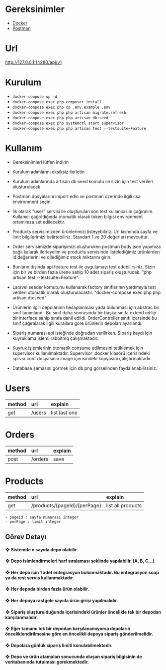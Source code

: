 
# Gereksinimler
 
* <a href="https://www.docker.com/products/docker-desktop/">Docker</a>
* <a href="https://www.postman.com/downloads/">Postman</a>

# Url
http://127.0.0.1:14280/api/v1

# Kurulum
* `docker-compose up -d`
* `docker-compose exec php composer install`
* `docker-compose exec php cp .env.example .env`
* `docker-compose exec php php artisan migrate:refresh`
* `docker-compose exec php php artisan db:seed`
* `docker-compose exec php systemctl start supervisor`
* `docker-compose exec php php artisan test --testsuite=Feature`


# Kullanım
* Gereksinimleri lütfen indirin
* Kurulum adımlarını eksiksiz ilerletin
* Kurulum adımlarında artisan db:seed komutu ile sizin için test verileri oluşturulacak
* Postman dosyalarını import edin ve postman üzerinde ilgili csa environment seçin.
* İlk olarak "user" servisi ile oluşturulan son test kullanıcısını çağıralım. Kullanıcı çağrıldığında otomatik olarak token bilgisi environment ortamınıza set edilecektir.
* Products servisimizden ürünlerimizi listeyebiliriz. Url kısmında sayfa ve limit bilgilerimizi belirtebiliriz. Standart 1 ve 20 değerleri mevcuttur.
* Order servisimizde siparişimizi oluşturuken postman body json yapımıza bağlı kalarak ilerleyelim ve products servisinde listelediğimiz ürünlerden id değerlerini ve dilediğimiz stock miktarını girin.
* Bunların dışında api feature test ile uygulamayı test edebilirsiniz. Sizin için bir ve birden fazla ürene sahip 10 adet sipariş oluşturucak. "php artisan test --testsuite=Feature".
* Laravel seeder komutunu kullanarak factory sınıflarının yardımıyla test verileri otomatik olarak oluşturulacaktır. "docker-compose exec php php artisan db:seed"

* Ürünlerin ilgili depolarının hesaplanması yada bulunması için abstrac bir sınıf tanımlandı. Bu sınıf daha sonrasında bir başka sınıfa extend edilip bir interface sahip sınıfa dahil edildi. OrderController sınıfı içersinde bu sınıf çağıralarak ilgili kurallara göre ürünlerin depoları ayarlandı.

* Sipariş numarası api isteğinde doğrudan verilirken. Sipariş kaydı için kuyruklama işlemi rabbitmq çalışmaktadır.

* Kuyruk işlemlerinin otomatik consume edilmesini tetiklemek için supervisor kullanılmaktadır. Supervisor .docker klasörü içerisindeki sprvsr.conf dosyasının image içerisindeki kopyasını çalıştırmaktadır.

* Database şemasını görmek için db.png görselinden faydalanabilirsiniz.

 # Users

 | method | url | explain 
 | :--- | :--- | :--- |
 | get   | /users| list last one |
 
   # Orders

 | method | url | explain
 | :--- | :--- | :--- |
 | post   | /orders | save |


 # Products
 | method | url | explain |
 | :--- | :--- | :--- |
 | get   | /products/{pageId}/{perPage} | list all products|

    - pageId : sayfa numarası integer
    - perPage : limit integer

## Görev Detayı

#### ❖ Sistemde n sayıda depo olabilir.
#### ❖ Depo isimlendirmeleri harf sıralaması şeklinde yapılabilir. (A, B, C...)
#### ❖ Her depo için 1 adet entegrasyon bulunmaktadır. Bu entegrasyon soap ya da rest servis kullanmaktadır.
#### ❖ Her depoda birden fazla ürün olabilir.
#### ❖ Her depoya rastgele sayıda ürün girişi yapılmalıdır.
#### ❖ Sipariş oluşturulduğunda içerisindeki ürünler öncelikle tek bir depodan karşılanmalıdır.
#### ❖ Eğer tamamı tek bir depodan karşılanamıyorsa depoların önceliklendirilmesine göre en öncelikli depoya sipariş gönderilmelidir.
#### ❖ Depolara günlük sipariş limiti konulabilmektedir.
#### ❖ Depo ve ürün atamaları sonucunda oluşan sipariş bilgisinin de veritabanında tutulması gerekmektedir.